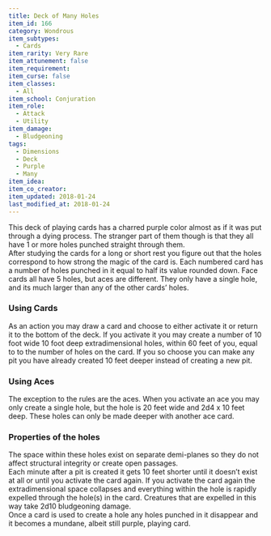 ```yaml
---
title: Deck of Many Holes
item_id: 166
category: Wondrous
item_subtypes:
  - Cards
item_rarity: Very Rare
item_attunement: false
item_requirement:
item_curse: false
item_classes:
  - All
item_school: Conjuration
item_role:
  - Attack
  - Utility
item_damage:
  - Bludgeoning
tags:
  - Dimensions
  - Deck
  - Purple
  - Many
item_idea:
item_co_creator:
item_updated: 2018-01-24
last_modified_at: 2018-01-24
---
```


This deck of playing cards has a charred purple color almost as if it was put through a dying process. The stranger part of them though is that they all have 1 or more holes punched straight through them.    
After studying the cards for a long or short rest you figure out that the holes correspond to how strong the magic of the card is. Each numbered card has a number of holes punched in it equal to half its value rounded down. Face cards all have 5 holes, but aces are different. They only have a single hole, and its much larger than any of the other cards’ holes.

<!--excerpt-->
### Using Cards
As an action you may draw a card and choose to either activate it or return it to the bottom of the deck. If you activate it you may create a number of 10 foot wide 10 foot deep extradimensional holes, within 60 feet of you, equal to to the number of holes on the card. If you so choose you can make any pit you have already created 10 feet deeper instead of creating a new pit. 

### Using Aces
The exception to the rules are the aces. When you activate an ace you may only create a single hole, but the hole is 20 feet wide and 2d4 x 10 feet deep. These holes can only be made deeper with another ace card. 

### Properties of the holes
The space within these holes exist on separate demi-planes so they do not affect structural integrity or create open passages.    
Each minute after a pit is created it gets 10 feet shorter until it doesn’t exist at all or until you activate the card again. If you activate the card again the extradimensional space collapses and everything within the hole is rapidly expelled through the hole(s) in the card. Creatures that are expelled in this way take 2d10 bludgeoning damage.    
Once a card is used to create a hole any holes punched in it disappear and it becomes a mundane, albeit still purple, playing card.
